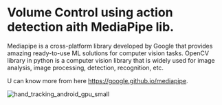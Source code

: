 # Volume Control using action detection aith MediaPipe lib.

Mediapipe is a cross-platform library developed by Google that provides amazing ready-to-use ML solutions for computer vision tasks. OpenCV library in python is a computer vision library that is widely used for image analysis, image processing, detection, recognition, etc.

U can know more from here https://google.github.io/mediapipe. 

![hand_tracking_android_gpu_small](https://user-images.githubusercontent.com/99510125/192348063-273ef56b-1a79-4ac7-85dd-2cb0f8397a08.gif)

